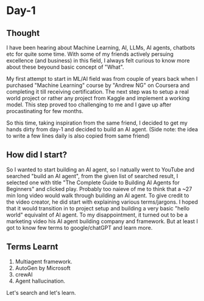 # Day-1

## Thought

I have been hearing about Machine Learning, AI, LLMs, AI agents, chatbots etc for quite some time. With some of my friends actively persuing excellence (and business) in this field, I always felt curious to know more about these beyound basic concept of "What".

My first attempt to start in ML/AI field was from couple of years back when I purchased "Machine Learning" course by "Andrew NG" on Coursera and completing it till receiving certification. The next step was to setup a real world project or rather any project from Kaggle and implement a working model. This step proved too challenging to me and I gave up after procastinating for few months.

So this time, taking inspiration from the same friend, I decided to get my hands dirty from day-1 and decided to build an AI agent.
(Side note: the idea to write a few lines daily is also copied from same friend)

## How did I start?

So I wanted to start building an AI agent, so I natually went to YouTube and searched "build an AI agent", from the given list of searched result, I selected one with title "The Complete Guide to Building AI Agents for Beginners" and clicked play.
Probably too naieve of me to think that a ~27 min long video would walk through building an AI agent.
To give credit to the video creator, he did start with explaining various terms/jargons. I hoped that it would transition in to project setup and building a very basic "hello world" equivalnt of AI agent. To my disappointment, it turned out to be a marketing video his AI agent building company and framework.
But at least I got to know few terms to google/chatGPT and learn more.

## Terms Learnt

1. Multiagent framework.
2. AutoGen by Microsoft
3. crewAI
4. Agent hallucination.

Let's search and let's learn.
